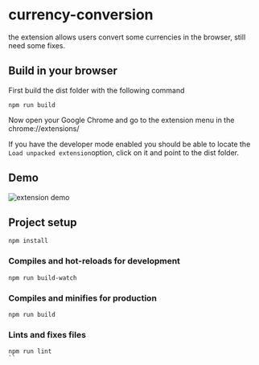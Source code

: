 # currency-conversion
the extension allows users convert some currencies in the browser, still need some fixes.

## Build in your browser

First build the dist folder with the following command
```
npm run build
```

Now open your Google Chrome and go to the extension menu in the chrome://extensions/

If you have the developer mode enabled you should be able to locate the `Load unpacked extension`option, click on it and point to the dist folder.

## Demo
![extension demo](https://github.com/marciobbj/currency-conversion-extension/blob/master/media/demo.gif)
## Project setup
```
npm install
```

### Compiles and hot-reloads for development
```
npm run build-watch
```

### Compiles and minifies for production
```
npm run build
```

### Lints and fixes files
```
npm run lint
``
